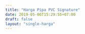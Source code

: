 ```yaml
---
title: "Harga Pipa PVC Signature"
date: 2019-05-06T15:29:55+07:00
draft: false
layout: "single-harga"
---
```



